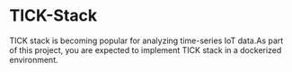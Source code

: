 # TICK-Stack

TICK stack is becoming popular for analyzing time-series IoT data.As part of this project, you are expected to implement TICK stack in a dockerized environment.
